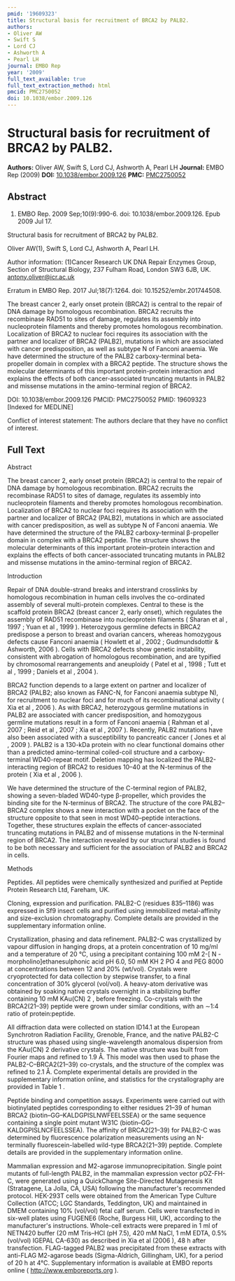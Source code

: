 ```yaml
---
pmid: '19609323'
title: Structural basis for recruitment of BRCA2 by PALB2.
authors:
- Oliver AW
- Swift S
- Lord CJ
- Ashworth A
- Pearl LH
journal: EMBO Rep
year: '2009'
full_text_available: true
full_text_extraction_method: html
pmcid: PMC2750052
doi: 10.1038/embor.2009.126
---
```


# Structural basis for recruitment of BRCA2 by PALB2.
**Authors:** Oliver AW, Swift S, Lord CJ, Ashworth A, Pearl LH
**Journal:** EMBO Rep (2009)
**DOI:** [10.1038/embor.2009.126](https://doi.org/10.1038/embor.2009.126)
**PMC:** [PMC2750052](https://www.ncbi.nlm.nih.gov/pmc/articles/PMC2750052/)

## Abstract

1. EMBO Rep. 2009 Sep;10(9):990-6. doi: 10.1038/embor.2009.126. Epub 2009 Jul 17.

Structural basis for recruitment of BRCA2 by PALB2.

Oliver AW(1), Swift S, Lord CJ, Ashworth A, Pearl LH.

Author information:
(1)Cancer Research UK DNA Repair Enzymes Group, Section of Structural Biology, 
237 Fulham Road, London SW3 6JB, UK. antony.oliver@icr.ac.uk

Erratum in
    EMBO Rep. 2017 Jul;18(7):1264. doi: 10.15252/embr.201744508.

The breast cancer 2, early onset protein (BRCA2) is central to the repair of DNA 
damage by homologous recombination. BRCA2 recruits the recombinase RAD51 to 
sites of damage, regulates its assembly into nucleoprotein filaments and thereby 
promotes homologous recombination. Localization of BRCA2 to nuclear foci 
requires its association with the partner and localizer of BRCA2 (PALB2), 
mutations in which are associated with cancer predisposition, as well as subtype 
N of Fanconi anaemia. We have determined the structure of the PALB2 
carboxy-terminal beta-propeller domain in complex with a BRCA2 peptide. The 
structure shows the molecular determinants of this important protein-protein 
interaction and explains the effects of both cancer-associated truncating 
mutants in PALB2 and missense mutations in the amino-terminal region of BRCA2.

DOI: 10.1038/embor.2009.126
PMCID: PMC2750052
PMID: 19609323 [Indexed for MEDLINE]

Conflict of interest statement: The authors declare that they have no conflict 
of interest.

## Full Text

Abstract

The breast cancer 2, early onset protein (BRCA2) is central to the repair of DNA damage by homologous recombination. BRCA2 recruits the recombinase RAD51 to sites of damage, regulates its assembly into nucleoprotein filaments and thereby promotes homologous recombination. Localization of BRCA2 to nuclear foci requires its association with the partner and localizer of BRCA2 (PALB2), mutations in which are associated with cancer predisposition, as well as subtype N of Fanconi anaemia. We have determined the structure of the PALB2 carboxy-terminal β-propeller domain in complex with a BRCA2 peptide. The structure shows the molecular determinants of this important protein–protein interaction and explains the effects of both cancer-associated truncating mutants in PALB2 and missense mutations in the amino-terminal region of BRCA2.

Introduction

Repair of DNA double-strand breaks and interstrand crosslinks by homologous recombination in human cells involves the co-ordinated assembly of several multi-protein complexes. Central to these is the scaffold protein BRCA2 (breast cancer 2, early onset), which regulates the assembly of RAD51 recombinase into nucleoprotein filaments ( Sharan et al , 1997 ; Yuan et al , 1999 ). Heterozygous germline defects in BRCA2 predispose a person to breast and ovarian cancers, whereas homozygous defects cause Fanconi anaemia ( Howlett et al , 2002 ; Gudmundsdottir & Ashworth, 2006 ). Cells with BRCA2 defects show genetic instability, consistent with abrogation of homologous recombination, and are typified by chromosomal rearrangements and aneuploidy ( Patel et al , 1998 ; Tutt et al , 1999 ; Daniels et al , 2004 ).

BRCA2 function depends to a large extent on partner and localizer of BRCA2 (PALB2; also known as FANC-N, for Fanconi anaemia subtype N), for recruitment to nuclear foci and for much of its recombinational activity ( Xia et al , 2006 ). As with BRCA2, heterozygous germline mutations in PALB2 are associated with cancer predisposition, and homozygous germline mutations result in a form of Fanconi anaemia ( Rahman et al , 2007 ; Reid et al , 2007 ; Xia et al , 2007 ). Recently, PALB2 mutations have also been associated with a susceptibility to pancreatic cancer ( Jones et al , 2009 ). PALB2 is a 130-kDa protein with no clear functional domains other than a predicted amino-terminal coiled-coil structure and a carboxy-terminal WD40-repeat motif. Deletion mapping has localized the PALB2-interacting region of BRCA2 to residues 10–40 at the N-terminus of the protein ( Xia et al , 2006 ).

We have determined the structure of the C-terminal region of PALB2, showing a seven-bladed WD40-type β-propeller, which provides the binding site for the N-terminus of BRCA2. The structure of the core PALB2–BRCA2 complex shows a new interaction with a pocket on the face of the structure opposite to that seen in most WD40–peptide interactions. Together, these structures explain the effects of cancer-associated truncating mutations in PALB2 and of missense mutations in the N-terminal region of BRCA2. The interaction revealed by our structural studies is found to be both necessary and sufficient for the association of PALB2 and BRCA2 in cells.

Methods

Peptides. All peptides were chemically synthesized and purified at Peptide Protein Research Ltd, Fareham, UK.

Cloning, expression and purification. PALB2-C (residues 835–1186) was expressed in Sf9 insect cells and purified using immobilized metal-affinity and size-exclusion chromatography. Complete details are provided in the supplementary information online.

Crystallization, phasing and data refinement. PALB2-C was crystallized by vapour diffusion in hanging drops, at a protein concentration of 10 mg/ml and a temperature of 20 °C, using a precipitant containing 100 mM 2-[ N -morpholino]ethanesulphonic acid pH 6.0, 50 mM KH 2 PO 4 and PEG 8000 at concentrations between 12 and 20% (wt/vol). Crystals were cryoprotected for data collection by stepwise transfer, to a final concentration of 30% glycerol (vol/vol). A heavy-atom derivative was obtained by soaking native crystals overnight in a stabilizing buffer containing 10 mM KAu(CN) 2 , before freezing. Co-crystals with the BRCA2(21–39) peptide were grown under similar conditions, with an ∼1:4 ratio of protein:peptide.

All diffraction data were collected on station ID14.1 at the European Synchrotron Radiation Facility, Grenoble, France, and the native PALB2-C structure was phased using single-wavelength anomalous dispersion from the KAu(CN) 2 derivative crystals. The native structure was built from Fourier maps and refined to 1.9 Å. This model was then used to phase the PALB2-C–BRCA2(21–39) co-crystals, and the structure of the complex was refined to 2.1 Å. Complete experimental details are provided in the supplementary information online, and statistics for the crystallography are provided in Table 1 .

Peptide binding and competition assays. Experiments were carried out with biotinylated peptides corresponding to either residues 21–39 of human BRCA2 (biotin–GG–KALDGPISLNWFEELSSEA) or the same sequence containing a single point mutant W31C (biotin–GG–KALDGPISLNCFEELSSEA). The affinity of BRCA2(21–39) for PALB2-C was determined by fluorescence polarization measurements using an N-terminally fluorescein-labelled wild-type BRCA2(21–39) peptide. Complete details are provided in the supplementary information online.

Mammalian expression and M2-agarose immunoprecipitation. Single point mutants of full-length PALB2, in the mammalian expression vector pOZ-FH-C, were generated using a QuickChange Site-Directed Mutagenesis Kit (Stratagene, La Jolla, CA, USA) following the manufacturer's recommended protocol. HEK-293T cells were obtained from the American Type Culture Collection (ATCC; LGC Standards, Teddington, UK) and maintained in DMEM containing 10% (vol/vol) fetal calf serum. Cells were transfected in six-well plates using FUGENE6 (Roche, Burgess Hill, UK), according to the manufacturer's instructions. Whole-cell extracts were prepared in 1 ml of NETN420 buffer (20 mM Tris–HCl (pH 7.5), 420 mM NaCl, 1 mM EDTA, 0.5% (vol/vol) IGEPAL CA-630) as described in Xia et al (2006 ), 48 h after transfection. FLAG-tagged PALB2 was precipitated from these extracts with anti-FLAG M2-agarose beads (Sigma-Aldrich, Gillingham, UK), for a period of 20 h at 4°C. Supplementary information is available at EMBO reports online ( http://www.emboreports.org ).
